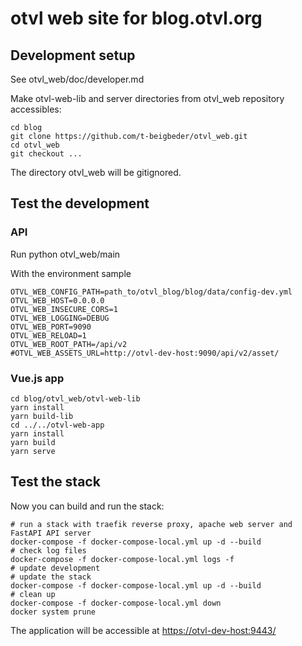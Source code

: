 # otvl web site for blog.otvl.org

## Development setup

See otvl_web/doc/developer.md

Make otvl-web-lib and server directories from otvl_web repository accessibles:

    cd blog
    git clone https://github.com/t-beigbeder/otvl_web.git
    cd otvl_web
    git checkout ...

The directory otvl_web will be gitignored.

## Test the development

### API

Run python otvl_web/main

With the environment sample

    OTVL_WEB_CONFIG_PATH=path_to/otvl_blog/blog/data/config-dev.yml
    OTVL_WEB_HOST=0.0.0.0
    OTVL_WEB_INSECURE_CORS=1
    OTVL_WEB_LOGGING=DEBUG
    OTVL_WEB_PORT=9090
    OTVL_WEB_RELOAD=1
    OTVL_WEB_ROOT_PATH=/api/v2
    #OTVL_WEB_ASSETS_URL=http://otvl-dev-host:9090/api/v2/asset/

### Vue.js app

    cd blog/otvl_web/otvl-web-lib
    yarn install
    yarn build-lib
    cd ../../otvl-web-app
    yarn install
    yarn build
    yarn serve

## Test the stack

Now you can build and run the stack:

    # run a stack with traefik reverse proxy, apache web server and FastAPI API server
    docker-compose -f docker-compose-local.yml up -d --build
    # check log files
    docker-compose -f docker-compose-local.yml logs -f
    # update development
    # update the stack
    docker-compose -f docker-compose-local.yml up -d --build
    # clean up
    docker-compose -f docker-compose-local.yml down
    docker system prune

The application will be accessible at [https://otvl-dev-host:9443/](https://otvl-dev-host:9443/)


